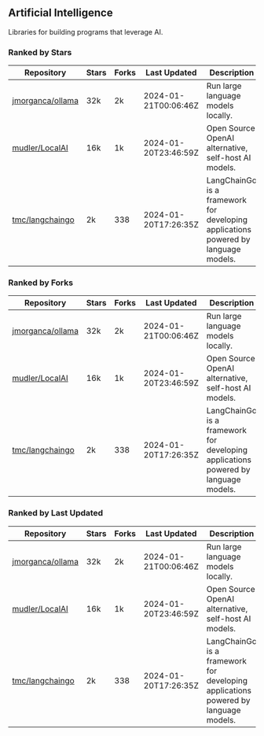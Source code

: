 ## Artificial Intelligence

Libraries for building programs that leverage AI.

### Ranked by Stars

| Repository | Stars | Forks | Last Updated | Description | 
|------------|-------|-------|--------------|-------------|
| [jmorganca/ollama](https://github.com/jmorganca/ollama) | 32k | 2k | 2024-01-21T00:06:46Z |  Run large language models locally. |
| [mudler/LocalAI](https://github.com/mudler/LocalAI) | 16k | 1k | 2024-01-20T23:46:59Z |  Open Source OpenAI alternative, self-host AI models. |
| [tmc/langchaingo](https://github.com/tmc/langchaingo) | 2k | 338 | 2024-01-20T17:26:35Z |  LangChainGo is a framework for developing applications powered by language models. |

### Ranked by Forks

| Repository | Stars | Forks | Last Updated | Description | 
|------------|-------|-------|--------------|-------------|
| [jmorganca/ollama](https://github.com/jmorganca/ollama) | 32k | 2k | 2024-01-21T00:06:46Z |  Run large language models locally. |
| [mudler/LocalAI](https://github.com/mudler/LocalAI) | 16k | 1k | 2024-01-20T23:46:59Z |  Open Source OpenAI alternative, self-host AI models. |
| [tmc/langchaingo](https://github.com/tmc/langchaingo) | 2k | 338 | 2024-01-20T17:26:35Z |  LangChainGo is a framework for developing applications powered by language models. |

### Ranked by Last Updated

| Repository | Stars | Forks | Last Updated | Description | 
|------------|-------|-------|--------------|-------------|
| [jmorganca/ollama](https://github.com/jmorganca/ollama) | 32k | 2k | 2024-01-21T00:06:46Z |  Run large language models locally. |
| [mudler/LocalAI](https://github.com/mudler/LocalAI) | 16k | 1k | 2024-01-20T23:46:59Z |  Open Source OpenAI alternative, self-host AI models. |
| [tmc/langchaingo](https://github.com/tmc/langchaingo) | 2k | 338 | 2024-01-20T17:26:35Z |  LangChainGo is a framework for developing applications powered by language models. |


